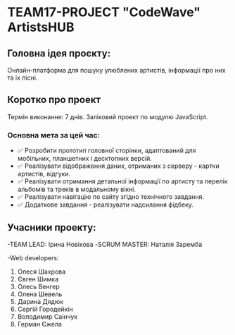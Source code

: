 # TEAM17-PROJECT "CodeWave" ArtistsHUB

## Головна ідея проєкту:

Онлайн-платформа для пошуку улюблених артистів, інформації про них та їх пісні.

## Коротко про проект

Термін виконання: 7 днів. Заліковий проект по модулю JavaScript.

### Основна мета за цей час:

- ✅ Розробити прототип головної сторінки, адаптований для мобільних, планшетних
  і десктопних версій.
- ✅ Реалізувати відображення даних, отриманих з серверу - картки артистів,
  відгуки.
- ✅ Реалізувати отримання детальної інформації по артисту та перелік альбомів
  та треків в модальному вікні.
- ✅ Реалізувати навігацію по сайту згідно технічного завдання.
- ✅ Додаткове завдання - реалізувати надсилання фідбеку.

## Учасники проекту:

-TEAM LEAD: Ірина Новікова 
-SCRUM MASTER: Наталія Заремба

-Web developers:

1. Олеся Шахрова
2. Євген Шимка
3. Олесь Венгер
4. Олена Шевель
5. Дарина Дядюк
6. Сергій Городейкін
7. Володимир Саінчук
8. Герман Єжела
